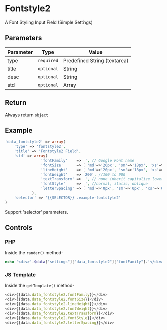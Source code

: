 # Fontstyle2
A Font Styling Input Field (Simple Settings)

## Parameters
Parameter | Type | Value
--- | --- | ---
type | `required` | Predefined String (textarea)
title | `optional` | String
desc | `optional` | String
std | `optional` | Array

## Return
Always return `object`

## Example
```php
'data_fontstyle2' => array(
	'type' => 'fontstyle2',
	'title' => 'Fontstyle2 Field',
	'std' => array(
				'fontFamily' 	=> '', // Google Font name
				'fontSize' 		=> [ 'md'=>'20px', 'sm'=>'18px', 'xs'=>'16px' ], // 0 to 400
				'lineHeight' 	=> [ 'md'=>'20px', 'sm'=>'18px', 'xs'=>'16px' ], // 0 to 400
				'fontWeight' 	=> '200', //100 to 900
				'textTransform' => '', // none inherit capitalize lowercase uppercase
				'fontStyle' 	=> '', //normal, italic, oblique
				'letterSpacing' => [ 'md'=>'0px', 'sm'=>'0px', 'xs'=>'0px' ],  // 0 to 20
			),
	'selector' => '{{SELECTOR}} .example-fontstyle2'
)
```
Support 'selector' parameters.


## Controls
### PHP
Inside the `rander()` method-
```php
echo '<div>'.$data["settings"]["data_fontstyle2"]["fontFamily"].'</div>';
```

### JS Template
Inside the `getTemplate()` method-
```js
<div>{{data.data_fontstyle2.fontFamily}}</div>
<div>{{data.data_fontstyle2.fontSize}}</div>
<div>{{data.data_fontstyle2.lineHeight}}</div>
<div>{{data.data_fontstyle2.fontWeight}}</div>
<div>{{data.data_fontstyle2.textTransform}}</div>
<div>{{data.data_fontstyle2.fontStyle}}</div>
<div>{{data.data_fontstyle2.letterSpacing}}</div>
```

